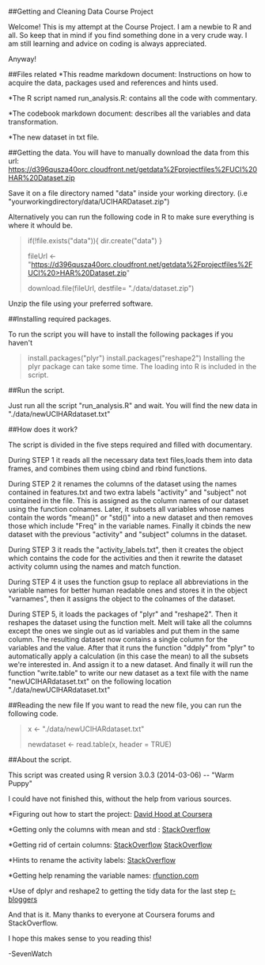 ##Getting and Cleaning Data Course Project


Welcome! This is my attempt at the Course Project. I am a newbie to R and all.
So keep that in mind if you find something done in a very crude way. 
I am still learning and advice on coding is always appreciated.

Anyway!


##Files related
*This readme markdown document: Instructions on how to acquire the data, packages used and references and hints used.

*The R script named run_analysis.R: contains all the code with commentary.

*The codebook markdown document: describes all the variables and data transformation.

*The new dataset in txt file.


##Getting the data.
You will have to manually download the data from this url:  https://d396qusza40orc.cloudfront.net/getdata%2Fprojectfiles%2FUCI%20HAR%20Dataset.zip

Save it on a file directory named "data" inside your working directory. 
(i.e "yourworkingdirectory/data/UCIHARDataset.zip")

Alternatively you can run the following code in R to make sure everything is where it whould be.

>if(!file.exists("data")){
>      dir.create("data")
>      }
>
>fileUrl <- "https://d396qusza40orc.cloudfront.net/getdata%2Fprojectfiles%2FUCI%20>HAR%20Dataset.zip"
>
>download.file(fileUrl, destfile= "./data/dataset.zip")

Unzip the file using your preferred software. 


##Installing required packages.

To run the script you will have to install the following packages if you haven't
>install.packages("plyr")
>install.packages("reshape2")
Installing the plyr package can take some time.
The loading into R is included in the script.


##Run the script.

Just run all the script "run_analysis.R" and wait. 
You will find the new data in "./data/newUCIHARdataset.txt"

##How does it work?

The script is divided in the five steps required and filled with documentary.

During STEP 1 it reads all the necessary data text files,loads them into data frames, and combines them using cbind and rbind functions.

During STEP 2 it renames the columns of the dataset using the names contained in features.txt and two extra labels "activity" and "subject" not contained in the file. This is assigned as the column names of our dataset using the function colnames. Later, it subsets all variables whose names contain the words "mean()" or "std()" into a new dataset and then removes those which include "Freq" in the variable names. Finally it cbinds the new dataset with the previous "activity" and "subject" columns in the dataset.

During STEP 3 it reads the "activity_labels.txt", then it creates the object which contains the code for the activities and then it rewrite the dataset activity column using the names and match function.

During STEP 4 it uses the function gsup to replace all abbreviations in the variable names for better human readable ones and stores it in the object "varnames", then it assigns the object to the colnames of the dataset.

During STEP 5, it loads the packages of "plyr" and "reshape2". Then it reshapes the dataset using the function melt.  Melt will take all the columns except the ones we single out as id variables and put them in the same column. The resulting dataset now contains a single column for the variables and the  value. After that it runs the function "ddply" from "plyr" to automatically apply a calculation (in this case the mean) to all the subsets we're interested in. And assign it to a new dataset.
And finally it will run the function "write.table" to write our new dataset as a text file with the name "newUCIHARdataset.txt" on the following location "./data/newUCIHARdataset.txt"


##Reading the new file
If you want to read the new file, you can run the following code.

>x <- "./data/newUCIHARdataset.txt"
>
>newdataset <- read.table(x, header = TRUE)


##About the script.

This script was created using R version 3.0.3 (2014-03-06) -- "Warm Puppy"

I could have not finished this, without the help from various sources.

*Figuring out how to start the project: 
[David Hood at Coursera](https://class.coursera.org/getdata-007/forum/thread?thread_id=49)

*Getting only the columns with mean and std :
[StackOverflow](http://stackoverflow.com/questions/18587334/subset-data-to-contain-only-columns-whose-names-match-a-condition
)

*Getting rid of certain columns:
[StackOverflow](http://stackoverflow.com/questions/7072159/how-do-you-remove-columns-from-a-data-frame) [StackOverflow](http://stackoverflow.com/questions/4605206/drop-columns-r-data-frame)

*Hints to rename the activity labels:
[StackOverflow](http://stackoverflow.com/questions/10002536/how-do-i-replace-numeric-codes-with-value-labels-from-a-lookup-table)

*Getting help renaming the variable names:
[rfunction.com](http://rfunction.com/archives/2354)

*Use of dplyr and reshape2 to getting the tidy data for the last step
[r-bloggers](http://www.r-bloggers.com/using-r-quickly-calculating-summary-statistics-from-a-data-frame/)

And that is it. Many thanks to everyone at Coursera forums and StackOverflow.

I hope this makes sense to you reading this! 


-SevenWatch
